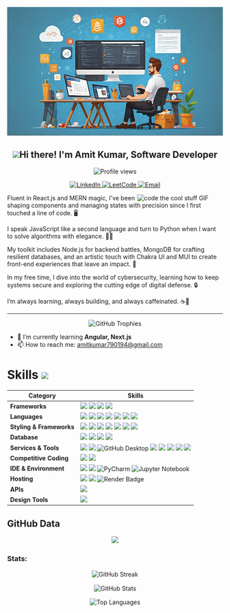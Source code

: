 <div>
  <img src="./Banner2.png" width="100%" height="300px" style="object-fit: cover;"/>
</div>

<div align="center">
  <h2><img src = "https://raw.githubusercontent.com/MartinHeinz/MartinHeinz/master/wave.gif" width = 30px>Hi there! I'm Amit Kumar, Software Developer</img></h2>
<!--   <h3>A Passionate Software Engineer from India</h3> -->
</div>

<p align="center">
  <img src="https://komarev.com/ghpvc/?username=amitkumar9297&label=Profile%20views&color=0e75b6&style=flat" alt="Profile views" />
</p>

<p align="center">
  <a href="https://linkedin.com/in/amitkumar9297" target="blank">
    <img src="https://img.shields.io/badge/LinkedIn-%230077B5.svg?&style=for-the-badge&logo=linkedin&logoColor=white" alt="LinkedIn" />
  </a>
  <a href="https://www.leetcode.com/amitkumar9297" target="blank">
    <img src="https://img.shields.io/badge/LeetCode-%2300ADD8.svg?&style=for-the-badge&logo=leetcode&logoColor=white" alt="LeetCode" />
  </a>
  <a href="mailto:amitkumar790194@gmail.com">
    <img src="https://img.shields.io/badge/Email-D14836?style=for-the-badge&logo=gmail&logoColor=white" alt="Email" />
  </a>
</p>

 <!--  About section -->

<img align="right" width="200" height="auto" alt="code the cool stuff GIF" src="https://media.giphy.com/media/RK5KD6UcUpAt92zZvt/giphy.gif" style="display: block; margin: auto; padding: 0;" />

Fluent in React.js and MERN magic, I’ve been shaping components and managing states with precision since I first touched a line of code. 🖥️

I speak JavaScript like a second language and turn to Python when I want to solve algorithms with elegance. 🧑‍💻

My toolkit includes Node.js for backend battles, MongoDB for crafting resilient databases, and an artistic touch with Chakra UI and MUI to create front-end experiences that leave an impact. 🎨

In my free time, I dive into the world of cybersecurity, learning how to keep systems secure and exploring the cutting edge of digital defense. 🔒

I’m always learning, always building, and always caffeinated. ☕🚀

---

<p align="center">
  <img src="https://github-profile-trophy.vercel.app/?username=amitkumar9297&theme=dracula&no-frame=true&row=1&column=6" alt="GitHub Trophies" />
</p>

- 🌱 I’m currently learning **Angular, Next.js**
- 📫 How to reach me: [amitkumar790194@gmail.com](mailto:amitkumar790194@gmail.com)



# Skills <img src='https://user-images.githubusercontent.com/74038190/206662607-d9e7591e-bbf9-42f9-9386-29efc927bc16.gif' width="40">

| Category            | Skills                                                                                                                        |
|---------------------|-------------------------------------------------------------------------------------------------------------------------------|
| **Frameworks**       | <img src="https://img.shields.io/badge/next.js-000000?style=for-the-badge&logo=nextdotjs&logoColor=white"/> <img src="https://img.shields.io/badge/React-20232A?style=for-the-badge&logo=react&logoColor=61DAFB"/> <img src="https://img.shields.io/badge/Express.js-000000?style=for-the-badge&logo=express&logoColor=white"/> <img src="https://img.shields.io/badge/Node.js-339933?style=for-the-badge&logo=nodedotjs&logoColor=white"/> |
| **Languages**        | <img src="https://img.shields.io/badge/JavaScript-323330?style=for-the-badge&logo=javascript&logoColor=F7DF1E"/> <img src="https://img.shields.io/badge/TypeScript-007ACC?style=for-the-badge&logo=typescript&logoColor=white"/> <img src="https://img.shields.io/badge/C%2B%2B-00599C?style=for-the-badge&logo=c%2B%2B&logoColor=white"/> <img src="https://img.shields.io/badge/C-00599C?style=for-the-badge&logo=c&logoColor=white"/> <img src="https://img.shields.io/badge/HTML5-E34F26?style=for-the-badge&logo=html5&logoColor=white"/> <img src="https://img.shields.io/badge/Java-007396?style=for-the-badge&logo=java&logoColor=white"/> <img src="https://img.shields.io/badge/python-306998?style=for-the-badge&logo=python&logoColor=white"/> |
| **Styling & Frameworks** | <img src="https://img.shields.io/badge/CSS3-1572B6?style=for-the-badge&logo=css3&logoColor=white"/> <img src="https://img.shields.io/badge/Tailwind_CSS-38B2AC?style=for-the-badge&logo=tailwind-css&logoColor=white"/> <img src="https://img.shields.io/badge/Sass-CC6699?style=for-the-badge&logo=sass&logoColor=white"/> <img src="https://img.shields.io/badge/Bootstrap-563D7C?style=for-the-badge&logo=bootstrap&logoColor=white"/> <img src="https://img.shields.io/badge/Chakra--UI-319795?style=for-the-badge&logo=chakra-ui&logoColor=white"/> <img src="https://img.shields.io/badge/MUI-1976d2?style=for-the-badge&logo=mui&logoColor=white"/> <img src="https://img.shields.io/badge/Elastic_UI-ECEFF1?style=for-the-badge&logo=elastic&logoColor=005571"/> |
| **Database**         | <img src="https://img.shields.io/badge/MongoDB-4EA94B?style=for-the-badge&logo=mongodb&logoColor=white"/> <img src="https://img.shields.io/badge/GraphQl-E10098?style=for-the-badge&logo=graphql&logoColor=white"/> <img src="https://img.shields.io/badge/mongoose-880000?style=for-the-badge&logo=udacity&logoColor=white"/> <img src="https://img.shields.io/badge/MySQL-005C84?style=for-the-badge&logo=mysql&logoColor=white"/> |
| **Services & Tools** | <a href="https://github.com/amitkumar9297"><img src="https://img.shields.io/badge/GitHub-000000?style=for-the-badge&logo=github&logoColor=white"/></a> <img src="https://img.shields.io/badge/GIT-E44C30?style=for-the-badge&logo=git&logoColor=white"/> <img src="https://img.shields.io/badge/GitHub_Desktop-000000?style=for-the-badge&logo=github&logoColor=white" alt="GitHub Desktop"/> <img src="https://img.shields.io/badge/firebase-ffca28?style=for-the-badge&logo=firebase&logoColor=black"/> <img src="https://img.shields.io/badge/docker-0db7ed?style=for-the-badge&logo=docker&logoColor=white"/> <img src="https://img.shields.io/badge/Microsoft_Excel-217346?style=for-the-badge&logo=microsoft-excel&logoColor=white"/> <img src="https://img.shields.io/badge/Microsoft_PowerPoint-B7472A?style=for-the-badge&logo=microsoft-powerpoint&logoColor=white"/> <img src="https://img.shields.io/badge/Microsoft_Office-D83B01?style=for-the-badge&logo=microsoft-office&logoColor=white"/> |
| **Competitive Coding** | <a href="https://leetcode.com/amitkumar9297/"><img src="https://img.shields.io/badge/-LeetCode-FFA116?style=for-the-badge&logo=LeetCode&logoColor=black"/></a> <a href="https://www.geeksforgeeks.org/user/amitkumar9297/"><img src="https://img.shields.io/badge/GeeksforGeeks-298D46?style=for-the-badge&logo=geeksforgeeks&logoColor=white"/></a> |
| **IDE & Environment** | <img src="https://img.shields.io/badge/VSCode-0078D4?style=for-the-badge&logo=visual%20studio%20code&logoColor=white"/> <img src="https://img.shields.io/badge/Google_chrome-4285F4?style=for-the-badge&logo=Google-chrome&logoColor=white"/> <img src="https://img.shields.io/badge/PyCharm-000000?style=for-the-badge&logo=pycharm&logoColor=white" alt="PyCharm"/> <img src="https://img.shields.io/badge/Jupyter-FA0F00?style=for-the-badge&logo=jupyter&logoColor=white" alt="Jupyter Notebook"/>|
| **Hosting**          | <img src="https://img.shields.io/badge/Vercel-000000?style=for-the-badge&logo=vercel&logoColor=white"/> <img src="https://img.shields.io/badge/Netlify-00C7B7?style=for-the-badge&logo=netlify&logoColor=white"/> <img src="https://img.shields.io/badge/Render-000000?style=for-the-badge&logo=render&logoColor=white" alt="Render Badge" /> |
| **APIs**             | <img src="https://img.shields.io/badge/Postman-FF6C37?style=for-the-badge&logo=Postman&logoColor=white"/> |
| **Design Tools**     | <img src="https://img.shields.io/badge/Figma-F24E1E?style=for-the-badge&logo=figma&logoColor=white"/> |




  
<!--<img src="https://www.animatedimages.org/data/media/562/animated-line-image-0184.gif" width="1920" />

<img src="https://img.shields.io/badge/Heroku-430098?style=for-the-badge&logo=heroku&logoColor=white"/> <img src="https://img.shields.io/badge/Render-46E3B7?style=for-the-badge&logo=render&logoColor=white"/> <img src="https://img.shields.io/badge/Railway-131415?style=for-the-badge&logo=railway&logoColor=white"/> -->







## GitHub Data
<div align="center" style="width=100%">
  
![](http://github-profile-summary-cards.vercel.app/api/cards/profile-details?username=amitkumar9297&theme=discord_old_blurple)
<br/>

</div>


<h3 align="left">Stats:</h3>
<p align="center">
  <img align="center" src="https://github-readme-streak-stats.herokuapp.com/?user=amitkumar9297&count_private=true" alt="GitHub Streak" />
</p>


<p align="center">
  <img align="center" src="https://github-readme-stats.vercel.app/api?username=amitkumar9297&show_icons=true&locale=en&count_private=true" alt="GitHub Stats" />
</p>

<p align="center">
  <img align="center" src="https://github-readme-stats.vercel.app/api/top-langs?username=amitkumar9297&show_icons=true&locale=en&layout=compact&count_private=true" alt="Top Languages" />
</p>


